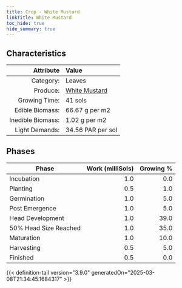 ```yaml
---
title: Crop - White Mustard
linkTitle: White Mustard
toc_hide: true
hide_summary: true
---
```

<!-- This is generated by the MarsSim HelpGenertor, do not edit. -->

## Characteristics

| Attribute      | Value |
|--------:|:------|
|Category:|Leaves|
|Produce:|[White Mustard](/docs/definitions/resource/white-mustard)|
|Growing Time:|41 sols|
|Edible Biomass:|66.67 g per m2|
|Inedible Biomass:|1.02 g per m2|
|Light Demands:|34.56 PAR per sol|

## Phases

| Phase           | Work (milliSols) | Growing % |
|-----------|------:|--------:|
|Incubation|1.0|0.0|
|Planting|0.5|1.0|
|Germination|1.0|5.0|
|Post Emergence|1.0|5.0|
|Head Development|1.0|39.0|
|50% Head Size Reached|1.0|35.0|
|Maturation|1.0|10.0|
|Harvesting|0.5|5.0|
|Finished|0.5|0.0|


{{< definition-tail version="3.9.0" generatedOn="2025-03-08T21:34:45.1684317" >}}

